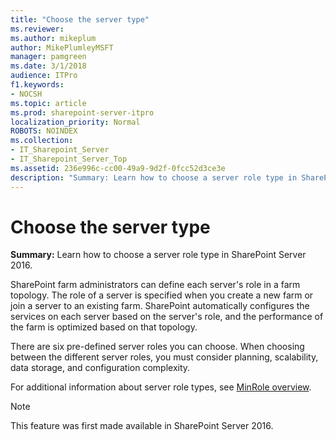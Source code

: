 ```yaml
---
title: "Choose the server type"
ms.reviewer: 
ms.author: mikeplum
author: MikePlumleyMSFT
manager: pamgreen
ms.date: 3/1/2018
audience: ITPro
f1.keywords:
- NOCSH
ms.topic: article
ms.prod: sharepoint-server-itpro
localization_priority: Normal
ROBOTS: NOINDEX
ms.collection:
- IT_Sharepoint_Server
- IT_Sharepoint_Server_Top
ms.assetid: 236e996c-cc00-49a9-9d2f-0fcc52d3ce3e
description: "Summary: Learn how to choose a server role type in SharePoint Server 2016."
---
```


# Choose the server type

 **Summary:** Learn how to choose a server role type in SharePoint Server 2016. 
  
SharePoint farm administrators can define each server's role in a farm topology. The role of a server is specified when you create a new farm or join a server to an existing farm. SharePoint automatically configures the services on each server based on the server's role, and the performance of the farm is optimized based on that topology.
  
There are six pre-defined server roles you can choose. When choosing between the different server roles, you must consider planning, scalability, data storage, and configuration complexity.
  
For additional information about server role types, see [MinRole overview](/sharepoint/install/overview-of-minrole-server-roles-in-sharepoint-server).
  
> [!NOTE]
> This feature was first made available in SharePoint Server 2016. 
  

